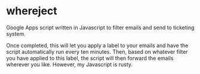 # whereject
Google Apps script written in Javascript to filter emails and send to ticketing system.

Once completed, this will let you apply a label to your emails and have the script automatically run every ten minutes. Then, based on whatever filter you have applied to this label, the script will then forward the emails wherever you like. However, my Javascript is rusty.
